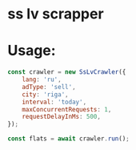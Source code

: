# ss lv scrapper

# Usage:

```js
const crawler = new SsLvCrawler({
    lang: 'ru',
    adType: 'sell',
    city: 'riga',
    interval: 'today',
    maxConcurrentRequests: 1,
    requestDelayInMs: 500,
});

const flats = await crawler.run();
```
